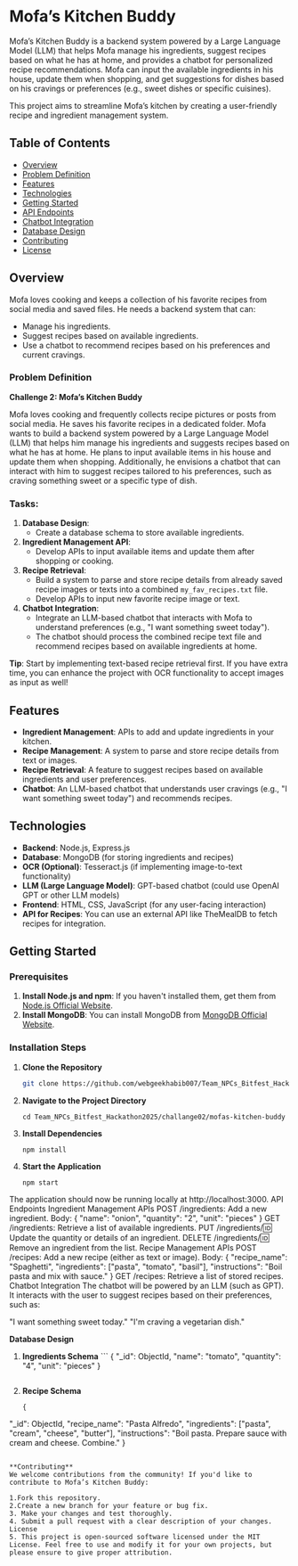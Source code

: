 # Mofa’s Kitchen Buddy

Mofa’s Kitchen Buddy is a backend system powered by a Large Language Model (LLM) that helps Mofa manage his ingredients, suggest recipes based on what he has at home, and provides a chatbot for personalized recipe recommendations. Mofa can input the available ingredients in his house, update them when shopping, and get suggestions for dishes based on his cravings or preferences (e.g., sweet dishes or specific cuisines).

This project aims to streamline Mofa’s kitchen by creating a user-friendly recipe and ingredient management system.

## Table of Contents

- [Overview](#overview)
- [Problem Definition](#problem-definition)
- [Features](#features)
- [Technologies](#technologies)
- [Getting Started](#getting-started)
- [API Endpoints](#api-endpoints)
- [Chatbot Integration](#chatbot-integration)
- [Database Design](#database-design)
- [Contributing](#contributing)
- [License](#license)

## Overview

Mofa loves cooking and keeps a collection of his favorite recipes from social media and saved files. He needs a backend system that can:
- Manage his ingredients.
- Suggest recipes based on available ingredients.
- Use a chatbot to recommend recipes based on his preferences and current cravings.

### Problem Definition

**Challenge 2: Mofa’s Kitchen Buddy**

Mofa loves cooking and frequently collects recipe pictures or posts from social media. He saves his favorite recipes in a dedicated folder. Mofa wants to build a backend system powered by a Large Language Model (LLM) that helps him manage his ingredients and suggests recipes based on what he has at home. He plans to input available items in his house and update them when shopping. Additionally, he envisions a chatbot that can interact with him to suggest recipes tailored to his preferences, such as craving something sweet or a specific type of dish.

### Tasks:
1. **Database Design**: 
   - Create a database schema to store available ingredients.
2. **Ingredient Management API**: 
   - Develop APIs to input available items and update them after shopping or cooking.
3. **Recipe Retrieval**: 
   - Build a system to parse and store recipe details from already saved recipe images or texts into a combined `my_fav_recipes.txt` file.
   - Develop APIs to input new favorite recipe image or text.
4. **Chatbot Integration**: 
   - Integrate an LLM-based chatbot that interacts with Mofa to understand preferences (e.g., "I want something sweet today").
   - The chatbot should process the combined recipe text file and recommend recipes based on available ingredients at home.

**Tip**: Start by implementing text-based recipe retrieval first. If you have extra time, you can enhance the project with OCR functionality to accept images as input as well!

## Features

- **Ingredient Management**: APIs to add and update ingredients in your kitchen.
- **Recipe Management**: A system to parse and store recipe details from text or images.
- **Recipe Retrieval**: A feature to suggest recipes based on available ingredients and user preferences.
- **Chatbot**: An LLM-based chatbot that understands user cravings (e.g., "I want something sweet today") and recommends recipes.

## Technologies

- **Backend**: Node.js, Express.js
- **Database**: MongoDB (for storing ingredients and recipes)
- **OCR (Optional)**: Tesseract.js (if implementing image-to-text functionality)
- **LLM (Large Language Model)**: GPT-based chatbot (could use OpenAI GPT or other LLM models)
- **Frontend**: HTML, CSS, JavaScript (for any user-facing interaction)
- **API for Recipes**: You can use an external API like TheMealDB to fetch recipes for integration.

## Getting Started

### Prerequisites

1. **Install Node.js and npm**: If you haven't installed them, get them from [Node.js Official Website](https://nodejs.org/).
2. **Install MongoDB**: You can install MongoDB from [MongoDB Official Website](https://www.mongodb.com/).

### Installation Steps

1. **Clone the Repository**
   ```bash
   git clone https://github.com/webgeekhabib007/Team_NPCs_Bitfest_Hackathon2025.git
    ```
2. **Navigate to the Project Directory**
    ```
    cd Team_NPCs_Bitfest_Hackathon2025/challange02/mofas-kitchen-buddy

    ```

3. **Install Dependencies**
    ```
    npm install
    ```
4. **Start the Application**
    ```
    npm start
    ```

The application should now be running locally at http://localhost:3000.
API Endpoints
Ingredient Management APIs
POST /ingredients: Add a new ingredient.
Body: { "name": "onion", "quantity": "2", "unit": "pieces" }
GET /ingredients: Retrieve a list of available ingredients.
PUT /ingredients/:id: Update the quantity or details of an ingredient.
DELETE /ingredients/:id: Remove an ingredient from the list.
Recipe Management APIs
POST /recipes: Add a new recipe (either as text or image).
Body: { "recipe_name": "Spaghetti", "ingredients": ["pasta", "tomato", "basil"], "instructions": "Boil pasta and mix with sauce." }
GET /recipes: Retrieve a list of stored recipes.
Chatbot Integration
The chatbot will be powered by an LLM (such as GPT). It interacts with the user to suggest recipes based on their preferences, such as:

"I want something sweet today."
"I'm craving a vegetarian dish."


**Database Design**
1. **Ingredients Schema**
        ```
        {
        "_id": ObjectId,
        "name": "tomato",
        "quantity": "4",
        "unit": "pieces"
        }

    ```
2. **Recipe Schema**

    ```
    {
  "_id": ObjectId,
  "recipe_name": "Pasta Alfredo",
  "ingredients": ["pasta", "cream", "cheese", "butter"],
  "instructions": "Boil pasta. Prepare sauce with cream and cheese. Combine."
}
```

**Contributing**
We welcome contributions from the community! If you'd like to contribute to Mofa’s Kitchen Buddy:

1.Fork this repository.
2.Create a new branch for your feature or bug fix.
3. Make your changes and test thoroughly.
4. Submit a pull request with a clear description of your changes.
License
5. This project is open-sourced software licensed under the MIT License. Feel free to use and modify it for your own projects, but please ensure to give proper attribution.